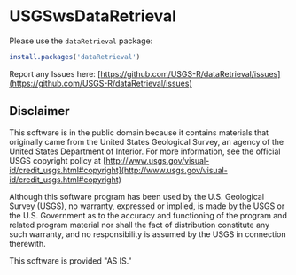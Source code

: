USGSwsDataRetrieval
===================

Please use the `dataRetrieval` package:

```r
install.packages('dataRetrieval')
```

Report any Issues here:
[https://github.com/USGS-R/dataRetrieval/issues](https://github.com/USGS-R/dataRetrieval/issues)



Disclaimer
----------
This software is in the public domain because it contains materials that originally came from the United States Geological Survey, an agency of the United States Department of Interior. For more information, see the official USGS copyright policy at [http://www.usgs.gov/visual-id/credit_usgs.html#copyright](http://www.usgs.gov/visual-id/credit_usgs.html#copyright)

Although this software program has been used by the U.S. Geological Survey (USGS), no warranty, expressed or implied, is made by the USGS or the U.S. Government as to the accuracy and functioning of the program and related program material nor shall the fact of distribution constitute any such warranty, and no responsibility is assumed by the USGS in connection therewith.

This software is provided "AS IS."
